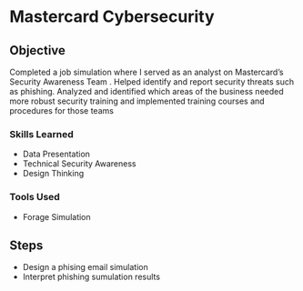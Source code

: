 # Mastercard Cybersecurity

## Objective
Completed a job simulation where I served as an analyst on Mastercard’s Security Awareness Team . Helped identify and report security threats such as phishing. Analyzed and identified which areas of the business needed more robust security training and implemented training courses and procedures for those teams

### Skills Learned

- Data Presentation
- Technical Security Awareness
- Design Thinking

### Tools Used

- Forage Simulation

## Steps
- Design a phising email simulation
- Interpret phishing sumulation results
